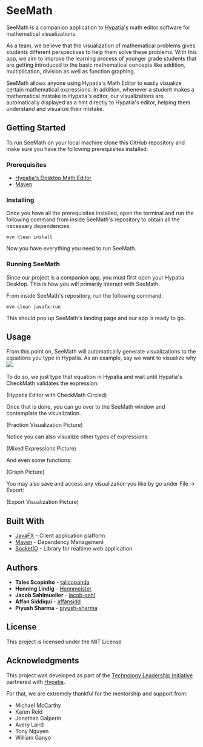 # SeeMath

SeeMath is a companion application to [Hypatia's](https://hypatiasys.com/) math editor software for mathematical
visualizations.

As a team, we believe that the visualization of mathematical problems gives students different perspectives to help them
solve these problems. With this app, we aim to improve the learning process of younger grade students that are getting
introduced to the basic mathematical concepts like addition, multiplication, division as well as function graphing.

SeeMath allows anyone using Hypatia's Math Editor to easily visualize certain mathematical expressions. In addition,
whenever a student makes a mathematical mistake in Hypatia's editor, our visualizations are automatically displayed as
a hint directly to Hypatia's editor, helping them understand and visualize their mistake.

## Getting Started

To run SeeMath on your local machine clone this GitHub repository and make sure you have the following prerequisites
installed:

### Prerequisites

 * [Hypatia's Desktop Math Editor](https://hypatiasys.com/downloads/lates)
 * [Maven](https://maven.apache.org/)

### Installing

Once you have all the prerequisites installed, open the terminal and run the following command from inside SeeMath's
repository to obtain all the necessary dependencies:

```
mvn clean install
```

Now you have everything you need to run SeeMath.

### Running SeeMath

Since our project is a companion app, you must first open your Hypatia Desktop. This is how you will primarily interact
with SeeMath.

From inside SeeMath's repository, run the following command:

```
mvn clean javafx:run
```

This should pop up SeeMath's landing page and our app is ready to go.

## Usage

From this point on, SeeMath will automatically generate visualizations to the equations you type in Hypatia. As an
example, say we want to visualize why
<img src="https://render.githubusercontent.com/render/math?math=\frac{2}{5} + \frac{1}{2} = \frac{9}{10}">.

To do so, we just type that equation in Hypatia and wait until Hypatia's CheckMath validates the expression:

(Hypatia Editor with CheckMath Circled)

Once that is done, you can go over to the SeeMath window and contemplate the visualization.

(Fraction Visualization Picture)

Notice you can also visualize other types of expressions:

(Mixed Expressions Picture)

And even some functions:

(Graph Picture)

You may also save and access any visualization you like by go under File -> Export:

(Export Visualization Picture)

## Built With

* [JavaFX](https://openjfx.io/) - Client application platform
* [Maven](https://maven.apache.org/) - Dependency Management
* [SocketIO](https://socket.io/) - Library for realtime web application

## Authors

* **Tales Scopinho** - [talicopanda](https://github.com/talicopanda)
* **Henning Lindig** - [Hennmeister](https://github.com/Hennmeister)
* **Jacob Sahlmueller** - [jacob-sahl](https://github.com/jacob-sahl)
* **Affan Siddiqui** - [affansidd](https://github.com/affansidd)
* **Piyush Sharma** - [piyush-sharma](https://github.com/piyush-sharma)


## License

This project is licensed under the MIT License

## Acknowledgments

This project was developed as part of the
[Technology Leadership Initiative](https://www.technologyleadershipinitiative.com/) partnered with
[Hypatia](https://hypatiasys.com/).

For that, we are extremely thankful for the mentorship and support from:

* Michael McCarthy
* Karen Reid
* Jonathan Galperin
* Avery Laird
* Tony Nguyen
* William Ganyo


